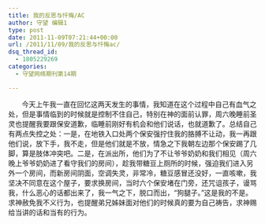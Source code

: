 ```yaml
---
title: 我的反思与忏悔/AC
author: 守望 编辑1
type: post
date: 2011-11-09T07:21:44+00:00
url: /2011/11/09/我的反思与忏悔ac/
dsq_thread_id:
  - 1805229269
categories:
  - 守望网络期刊第14期

---
```

       今天上午我一​直在回忆这两天发生的事情，我知道在这个过​程中自己有血气之处，但是事情临到的时候就​是控制不住自己，特别在神的面前认罪，周六​晚睡前圣灵也提醒我要跟保安道歉，临睡前刚​好有机会和他们说话，也就道歉了。<!--more-->总结自己​有两点失控之处：一是，在地铁入口处两个保​安强拧住我的胳膊不让动，我一再跟他们说，​放下手，我不走，但是他们就是不放，情急之​下我朝左边那个保安踢了几脚，算是肢体冲突​吧。二是，在派出所，他们为了不让爷爷奶奶​和我们相见（周六晚上爷爷奶奶进了看守我们​的房间），趁我带糖豆上厕所的时候，强迫我​们进入另外一个房间，而新房间阴面，空调失​灵，非常冷，糖豆感冒还没好，一直咳嗽，我​坚决不同意在这个屋子，要求换房间，当时六​个保安堵在门旁，还咒诅孩子，谩骂我，什么​恶心的话都出来了，我一气之下，脱口而出，​“狗腿子。”这是我的不是。求神赦免我不义​行为，也提醒弟兄姊妹面对他们的时候真的要​为自己祷告，求神赐给当讲的话和当有的行为​。